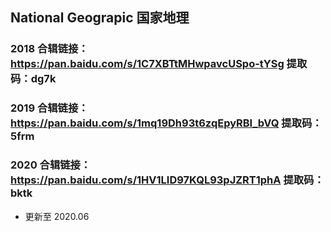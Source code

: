 ## National Geograpic 国家地理

### 2018 合辑链接：https://pan.baidu.com/s/1C7XBTtMHwpavcUSpo-tYSg 提取码：dg7k

### 2019 合辑链接：https://pan.baidu.com/s/1mq19Dh93t6zqEpyRBI_bVQ 提取码：5frm

### 2020 合辑链接：https://pan.baidu.com/s/1HV1LID97KQL93pJZRT1phA 提取码：bktk

- 更新至 2020.06

